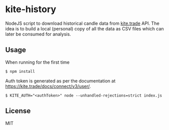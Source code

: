 # kite-history

NodeJS script to download historical candle data from [kite.trade](https://kite.trade/docs/connect/v3/historical/) API. The idea is to build a local (personal) copy of all the data as CSV files which can later be consumed for analysis.

## Usage
When running for the first time
```
$ npm install
```

Auth token is generated as per the documentation at https://kite.trade/docs/connect/v3/user/.
```
$ KITE_AUTH="<authToken>" node --unhandled-rejections=strict index.js
```

## License
MIT
